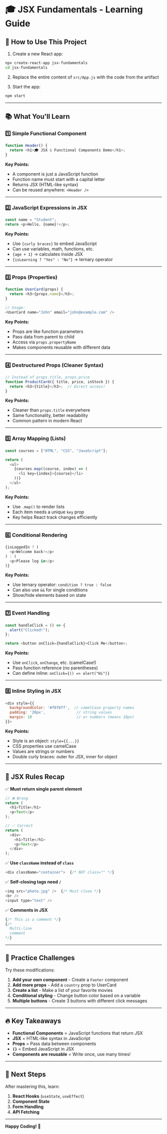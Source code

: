 # 🎓 JSX Fundamentals - Learning Guide

## 🚀 How to Use This Project

1. Create a new React app:
```bash
npx create-react-app jsx-fundamentals
cd jsx-fundamentals
```

2. Replace the entire content of `src/App.js` with the code from the artifact

3. Start the app:
```bash
npm start
```

---

## 📚 What You'll Learn

### 1️⃣ **Simple Functional Component**

```javascript
function Header() {
  return <h1>🎓 JSX & Functional Components Demo</h1>;
}
```

**Key Points:**
- A component is just a JavaScript function
- Function name must start with a capital letter
- Returns JSX (HTML-like syntax)
- Can be reused anywhere: `<Header />`

---

### 2️⃣ **JavaScript Expressions in JSX**

```javascript
const name = "Student";
return <p>Hello, {name}!</p>;
```

**Key Points:**
- Use `{curly braces}` to embed JavaScript
- Can use variables, math, functions, etc.
- `{age + 1}` → calculates inside JSX
- `{isLearning ? "Yes" : "No"}` → ternary operator

---

### 3️⃣ **Props (Properties)**

```javascript
function UserCard(props) {
  return <h3>{props.name}</h3>;
}

// Usage:
<UserCard name="John" email="john@example.com" />
```

**Key Points:**
- Props are like function parameters
- Pass data from parent to child
- Access via `props.propertyName`
- Makes components reusable with different data

---

### 4️⃣ **Destructured Props** (Cleaner Syntax)

```javascript
// Instead of props.title, props.price
function ProductCard({ title, price, inStock }) {
  return <h3>{title}</h3>;  // Direct access!
}
```

**Key Points:**
- Cleaner than `props.title` everywhere
- Same functionality, better readability
- Common pattern in modern React

---

### 5️⃣ **Array Mapping (Lists)**

```javascript
const courses = ["HTML", "CSS", "JavaScript"];

return (
  <ul>
    {courses.map((course, index) => (
      <li key={index}>{course}</li>
    ))}
  </ul>
);
```

**Key Points:**
- Use `.map()` to render lists
- Each item needs a unique `key` prop
- Key helps React track changes efficiently

---

### 6️⃣ **Conditional Rendering**

```javascript
{isLoggedIn ? (
  <p>Welcome back!</p>
) : (
  <p>Please log in</p>
)}
```

**Key Points:**
- Use ternary operator: `condition ? true : false`
- Can also use `&&` for single conditions
- Show/hide elements based on state

---

### 7️⃣ **Event Handling**

```javascript
const handleClick = () => {
  alert("Clicked!");
};

return <button onClick={handleClick}>Click Me</button>;
```

**Key Points:**
- Use `onClick`, `onChange`, etc. (camelCase!)
- Pass function reference (no parentheses)
- Can define inline: `onClick={() => alert("Hi")}`

---

### 8️⃣ **Inline Styling in JSX**

```javascript
<div style={{
  backgroundColor: '#f0f8ff',  // camelCase property names
  padding: '20px',              // string values
  margin: 10                    // or numbers (means 10px)
}}>
```

**Key Points:**
- Style is an object: `style={{...}}`
- CSS properties use camelCase
- Values are strings or numbers
- Double curly braces: outer for JSX, inner for object

---

## 🎯 JSX Rules Recap

✅ **Must return single parent element**
```javascript
// ❌ Wrong
return (
  <h1>Title</h1>
  <p>Text</p>
);

// ✅ Correct
return (
  <div>
    <h1>Title</h1>
    <p>Text</p>
  </div>
);
```

✅ **Use `className` instead of `class`**
```javascript
<div className="container">  {/* NOT class="" */}
```

✅ **Self-closing tags need `/`**
```javascript
<img src="photo.jpg" />  {/* Must close */}
<br />
<input type="text" />
```

✅ **Comments in JSX**
```javascript
{/* This is a comment */}
{/* 
  Multi-line
  comment
*/}
```

---

## 🧪 Practice Challenges

Try these modifications:

1. **Add your own component** - Create a `Footer` component
2. **Add more props** - Add a `country` prop to UserCard
3. **Create a list** - Make a list of your favorite movies
4. **Conditional styling** - Change button color based on a variable
5. **Multiple buttons** - Create 3 buttons with different click messages

---

## 🔥 Key Takeaways

- **Functional Components** = JavaScript functions that return JSX
- **JSX** = HTML-like syntax in JavaScript
- **Props** = Pass data between components
- **`{}`** = Embed JavaScript in JSX
- **Components are reusable** = Write once, use many times!

---

## 📖 Next Steps

After mastering this, learn:
1. **React Hooks** (`useState`, `useEffect`)
2. **Component State**
3. **Form Handling**
4. **API Fetching**

---

**Happy Coding! 🚀**